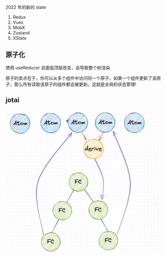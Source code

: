 2022 年的新的 state

1. Redux
2. Vuex
3. MobX
4. Zustand
5. XState

## 原子化

使用 useReducer 会面临顶层改变，会导致整个树渲染.

原子的卖点在于，你可以从多个组件中访问同一个原子。如果一个组件更新了该原子，那么所有读取该原子的组件都会被更新。这就是全局的状态管理!

## jotai

![](2022-10-30-14-08-19.png)
